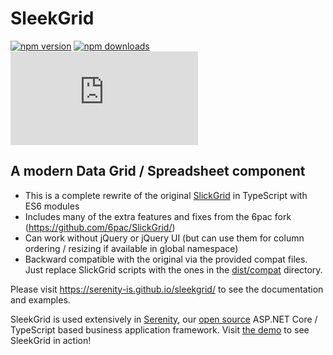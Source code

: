 # SleekGrid 

[![npm version](https://img.shields.io/npm/v/@serenity-is/sleekgrid.svg?style=flat-square)](https://www.npmjs.com/package/@serenity-is/sleekgrid) [![npm downloads](https://img.shields.io/npm/dm/@serenity-is/sleekgrid.svg?style=flat-square)](https://www.npmjs.com/package/@serenity-is/sleekgrid) ![gzip size](https://img.badgesize.io/https:/cdn.jsdelivr.net/npm/@serenity-is/sleekgrid/dist/index.js?compression=gzip)

## A modern Data Grid / Spreadsheet component

- This is a complete rewrite of the original [SlickGrid](https://github.com/mleibman/SlickGrid) in TypeScript with ES6 modules
- Includes many of the extra features and fixes from the 6pac fork (https://github.com/6pac/SlickGrid/)
- Can work without jQuery or jQuery UI (but can use them for column ordering / resizing if available in global namespace)
- Backward compatible with the original via the provided compat files. Just replace SlickGrid scripts with the ones in the [dist/compat](https://www.jsdelivr.com/package/npm/@serenity-is/sleekgrid?path=dist%2Fcompat) directory.

Please visit https://serenity-is.github.io/sleekgrid/ to see the documentation and examples.

SleekGrid is used extensively in [Serenity](https://serenity.is), our [open source](https://github.com/serenity-is/serenity) ASP.NET Core / TypeScript based business application framework. Visit [the demo](https://serenity.is/demo) to see SleekGrid in action!
